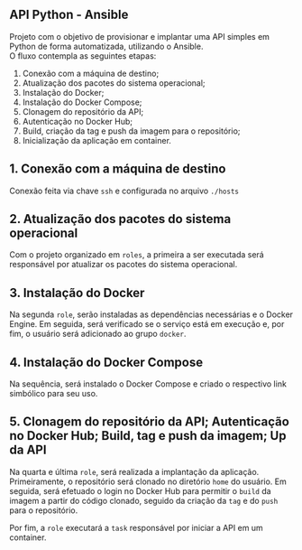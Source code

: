 ## API Python - Ansible 
Projeto com o objetivo de provisionar e implantar uma API simples em Python de forma automatizada, utilizando o Ansible.  
O fluxo contempla as seguintes etapas:

1. Conexão com a máquina de destino;
2. Atualização dos pacotes do sistema operacional;
3. Instalação do Docker;
4. Instalação do Docker Compose;
5. Clonagem do repositório da API;
6. Autenticação no Docker Hub;
7. Build, criação da tag e push da imagem para o repositório;
8. Inicialização da aplicação em container. 


## 1. Conexão com a máquina de destino

Conexão feita via chave `ssh` e configurada no arquivo `./hosts`

## 2. Atualização dos pacotes do sistema operacional

Com o projeto organizado em `roles`, a primeira a ser executada será responsável por atualizar os pacotes do sistema operacional.

## 3. Instalação do Docker

Na segunda `role`, serão instaladas as dependências necessárias e o Docker Engine. Em seguida, será verificado se o serviço está em execução e, por fim, o usuário será adicionado ao grupo `docker`.

## 4. Instalação do Docker Compose

Na sequência, será instalado o Docker Compose e criado o respectivo link simbólico para seu uso.

## 5. Clonagem do repositório da API; Autenticação no Docker Hub; Build, tag e push da imagem; Up da API

Na quarta e última `role`, será realizada a implantação da aplicação. Primeiramente, o repositório será clonado no diretório `home` do usuário. Em seguida, será efetuado o login no Docker Hub para permitir o `build` da imagem a partir do código clonado, seguido da criação da `tag` e do `push` para o repositório. 

Por fim, a `role` executará a `task` responsável por iniciar a API em um container.